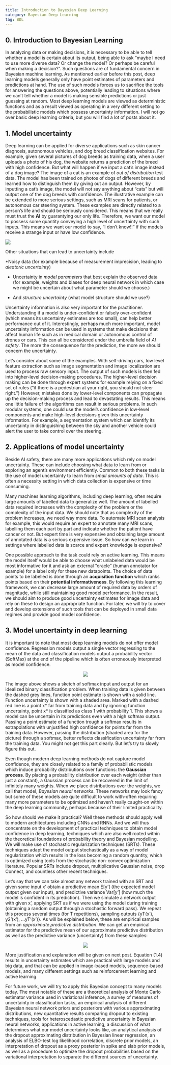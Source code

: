 ```yaml
---
title: Introduction to Bayesian Deep Learning
category: Bayesian Deep Learning
tag: BDL
---
```


## 0. Introduction to Bayesian Learning

In analyzing data or making decisions, it is necessary to be able to tell whether a model is certain about its output, being able to ask “maybe I need to use more diverse data? Or change the model? Or perhaps be careful when making a decision?”. Such questions are of fundamental concern in Bayesian machine learning. As mentioned earlier before this post, deep learning models generally only have point estimates of parameters and predictions at hand. The use of such models forces us to sacrifice the tools for answering the questions above, potentially leading to situations where we can’t tell whether a model is making sensible predictions or just guessing at random. Most deep learning models are viewed as deterministic functions and as a result viewed as operating in a very different setting to the probabilistic models which possess uncertainty information. I will not go over basic deep learning criteria, but you will find a lot of posts about it.

## 1. Model uncertainty

Deep learning can be applied for diverse applications such as skin cancer diagnosis, autonomous vehicles, and dog breed classification websites. For example, given several pictures of dog breeds as training data, when a user uploads a photo of his dog, the website returns a prediction of the breed with high confidence. But what will happen if we input a cat’s image instead of a dog image? The image of a cat is an example of *out of distribution* test data. The model has been trained on photos of dogs of different breeds and learned how to distinguish them by giving out an output. However, by inputting a cat’s image, the model will not say anything about “cats” but will output one of the dog breeds with confidence. The illustrative example can be extended to more serious settings, such as MRI scans for patients, or autonomous car steering system. These examples are directly related to a person’s life and should be seriously considered. This means that we really must trust the **AI** by guarantying our only life. Therefore, we want our model to possess some quantity conveying a high level of uncertainty with such inputs. This means we want our model to say, “I don’t know!!” if the models receive a strange input or have low confidence.

<img src=”https://i.imgur.com/gZpsuGI.png”>

Other situations that can lead to uncertainty include

*Noisy data (for example because of measurement imprecision, leading to *aleatoric uncertainty*)

* Uncertainty in *model parameters* that best explain the observed data (for example, weights and biases for deep neural network in which case we might be uncertain about what parameter should we choose.)

* And *structure uncertainty* (what model structure should we use?)

Uncertainty information is also very important for the practitioner. Understanding if a model is under-confident or falsely over-confident (which means its uncertainty estimates are too small), can help better performance out of it. Interestingly, perhaps much more important, model uncertainty information can be used in systems that make decisions that affect human life such as in medical domain or autonomous control of drones or cars. This can all be considered under the umbrella field of *AI safety*. The more the consequence for the prediction, the more we should concern the uncertainty.

Let’s consider about some of the examples. With self-driving cars, low level feature extraction such as image segmentation and image localization are used to process raw sensory input. The output of such models is then fed into higher-level decision-making procedures. The higher-level decision making can be done through expert systems for example relying on a fixed set of rules (“if there is a pedestrian at your right, you should not steer right.”) However, mistakes done by lower-level components can propagate up the decision-making process and lead to devastating results. This means one little failure of the algorithms can result in serious problems. In such modular systems, one could use the model’s confidence in low-level components and make high-level decisions given this uncertainty information. For example, a segmentation system which can identify its uncertainty in distinguishing between the sky and another vehicle could alert the user to take control over the steering.

## 2. Applications of model uncertainty

Beside AI safety, there are many more applications which rely on model uncertainty. These can include choosing what data to learn from or exploring an agent’s environment efficiently. Common to both these tasks is the use of model uncertainty to learn from *small amounts of data*. This is often a necessity setting in which data collection is expensive or time consuming. 

Many machines learning algorithms, including deep learning, often require large amounts of labelled data to generalize well. The amount of labelled data required increases with the complexity of the problem or the complexity of the input data. We should note that as complexity of the problem increases, we need way more data. To automate MRI scan analysis for example, this would require an expert to annotate many MRI scans, labelling them each part by part and indicate whether the patient have cancer or not. But expert time is very expensive and obtaining large amount of annotated data is a serious expensive issue. So how can we learn in settings where labelled data is scarce and expert knowledge is expensive? 

One possible approach to the task could rely on active learning. This means the model itself would be able to choose what unlabeled data would be most informative for it and ask an external “oracle” (human annotator for example) for a label only for these new datapoints. The choice of data points to be labelled is done through an **acquisition function** which ranks points based on their **potential informativeness**. By following this learning framework, we can decrease large amount of required data by orders of magnitude, while still maintaining good model performance. In the result, we should aim to produce good uncertainty estimates for image data and rely on these to design an appropriate function. For later, we will try to cover and develop extensions of such tools that can be deployed in small data regimes and provide good model confidence.

## 3. Model uncertainty in deep learning


It is important to note that most deep learning models do not offer model confidence. Regression models output a single vector regressing to the mean of the data and classification models output a probability vector (SoftMax) at the end of the pipeline which is often erroneously interpreted as model confidence. 

<center><img src=” https://i.imgur.com/92mMsHI.png”></center>

The image above shows a sketch of softmax input and output for an idealized binary classification problem. When training data is given between the dashed grey lines, function point estimate is shown with a solid line. Function uncertainty is shown with a shaded area. Marked with a dashed red line is a point x* far from training data and by ignoring function uncertainty, point x* is classified as class 1 with probability 1. This shows a model can be uncertain in its predictions even with a high softmax output. Passing a point estimate of a function trough a softmax results in extrapolations with unjustified high confidence for points far from the training data. However, passing the distribution (shaded area for the picture) through a softmax, better reflects classification uncertainty far from the training data. You might not get this part clearly. But let’s try to slowly figure this out. 

Even though modern deep learning methods do not capture model confidence, they are closely related to a family of probabilistic models which induce probability distributions over functions: the **Gaussian process**. By placing a probability distribution over each weight (other than just a constant), a Gaussian process can be recovered in the limit of infinitely many weights. When we place distributions over the weights, we call that model, *Bayesian neural networks*. These networks may look fancy but some of these models are quite difficult to work with-often requiring many more parameters to be optimized and haven’t really caught-on within the deep learning community, perhaps because of their limited practicality.

So how should we make it practical?  Well these methods should apply well to modern architectures including CNNs and RNNs. And we will thus concentrate on the development of practical techniques to obtain model confidence in deep learning, techniques which are also well rooted within the theoretical foundations of probability theory and Bayesian modelling. We will make use of stochastic regularization techniques (SRTs). These techniques adapt the model output stochastically as a way of model regularization which results in the loss becoming a random quantity, which is optimized using tools from the stochastic non-convex optimization literature. Popular SRTs include dropout, multiplicative Gaussian noise, drop Connect, and countless other recent techniques.

Let’s say that we can take almost any network trained with an SRT and given some input x’ obtain a predictive mean E[y’] (the expected model output given our input), and predictive variance Var[y’] (how much the model is confident in its prediction). Then we simulate a network output with given x’, applying SRT as if we were using the model during training (obtaining a random output through a stochastic forward pass). We repeat this process several times (for T repetitions), sampling outputs {y1’(x’), y2’(x’), …yT’(x’)}. As will be explained below, these are empirical samples from an *approximate predictive distribution*. We can get an empirical estimator for the predictive mean of our approximate predictive distribution as well as the predictive variance (uncertainty) from these samples:

<center><img src=” https://i.imgur.com/QmbvJ89.png”></center>

More justification and explanation will be given on next post. Equation (1.4) results in uncertainty estimates which are practical with large models and big data, and that can be applied in image-based models, sequence-based models, and many different settings such as reinforcement learning and active learning.

For future work, we will try to apply this Bayesian concept to many models today. The most notable of these are a theoretical analysis of Monte Carlo estimator variance used in variational inference, a survey of measures of uncertainty in classification tasks, an empirical analysis of different Bayesian neural network priors and posteriors with various approximating distributions, new quantitative results comparing dropout to existing techniques, tools for
heteroscedastic predictive uncertainty in Bayesian neural networks, applications
in active learning, a discussion of what determines what our model uncertainty looks like, an analytical analysis of the dropout approximating distribution
in Bayesian linear regression, an analysis of ELBO-test log likelihood correlation, discrete prior models, an interpretation of dropout as a proxy posterior in spike and slab prior models, as well as a procedure to optimize the dropout probabilities based on the variational interpretation to separate the different sources of
uncertainty.
